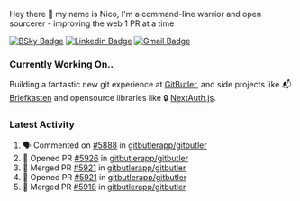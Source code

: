 
Hey there 👋 my name is Nico, I'm a command-line warrior and open sourcerer - improving the web 1 PR at a time

[![BSky Badge](https://img.shields.io/badge/-%20%40ndo.dev%20-%200285FF?style=flat-square&logo=bluesky&color=%23161e27)](https://bsky.app/profile/ndo.dev) [![Linkedin Badge](https://img.shields.io/badge/-ndom91-blue?style=flat-square&logo=Linkedin&logoColor=white&link=https://www.linkedin.com/in/ndom91/)](https://www.linkedin.com/in/ndom91/) [![Gmail Badge](https://img.shields.io/badge/-yo@ndo.dev-c14438?style=flat-square&logo=mail.ru&logoColor=white&link=mailto:yo@ndo.dev)](mailto:yo@ndo.dev)

### Currently Working On..

Building a fantastic new git experience at [GitButler](https://github.com/gitbutlerapp), and side projects like 📬 [Briefkasten](https://briefkastenhq.com) and opensource libraries like 🔒 [NextAuth.js](https://github.com/nextauthjs/next-auth).

<!--START_SECTION_PROFILE_VIEWS:readme-info-->
<!--END_SECTION_PROFILE_VIEWS:readme-info-->

<!--START_SECTION_DAILY_COMMIT:readme-info-->
<!--END_SECTION_DAILY_COMMIT:readme-info-->

<!--START_SECTION_WEEKLY_COMMIT:readme-info-->
<!--END_SECTION_WEEKLY_COMMIT:readme-info-->

### Latest Activity

<!--START_SECTION:activity-->
1. 🗣 Commented on [#5888](https://github.com/gitbutlerapp/gitbutler/issues/5888#issuecomment-2585687144) in [gitbutlerapp/gitbutler](https://github.com/gitbutlerapp/gitbutler)
2. 💪 Opened PR [#5926](https://github.com/gitbutlerapp/gitbutler/pull/5926) in [gitbutlerapp/gitbutler](https://github.com/gitbutlerapp/gitbutler)
3. 🎉 Merged PR [#5921](https://github.com/gitbutlerapp/gitbutler/pull/5921) in [gitbutlerapp/gitbutler](https://github.com/gitbutlerapp/gitbutler)
4. 💪 Opened PR [#5921](https://github.com/gitbutlerapp/gitbutler/pull/5921) in [gitbutlerapp/gitbutler](https://github.com/gitbutlerapp/gitbutler)
5. 🎉 Merged PR [#5918](https://github.com/gitbutlerapp/gitbutler/pull/5918) in [gitbutlerapp/gitbutler](https://github.com/gitbutlerapp/gitbutler)
<!--END_SECTION:activity-->
